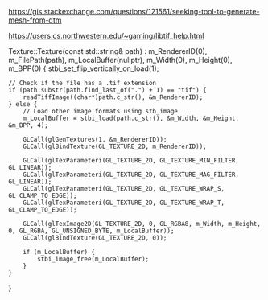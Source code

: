 https://gis.stackexchange.com/questions/121561/seeking-tool-to-generate-mesh-from-dtm

https://users.cs.northwestern.edu/~gaming/libtif_help.html



Texture::Texture(const std::string& path)
    : m_RendererID(0), m_FilePath(path), m_LocalBuffer(nullptr), m_Width(0), m_Height(0), m_BPP(0)
{
    stbi_set_flip_vertically_on_load(1);

    // Check if the file has a .tif extension
    if (path.substr(path.find_last_of(".") + 1) == "tif") {
        readTiffImage((char*)path.c_str(), &m_RendererID);
    } else {
        // Load other image formats using stb_image
        m_LocalBuffer = stbi_load(path.c_str(), &m_Width, &m_Height, &m_BPP, 4);

        GLCall(glGenTextures(1, &m_RendererID));
        GLCall(glBindTexture(GL_TEXTURE_2D, m_RendererID));

        GLCall(glTexParameteri(GL_TEXTURE_2D, GL_TEXTURE_MIN_FILTER, GL_LINEAR));
        GLCall(glTexParameteri(GL_TEXTURE_2D, GL_TEXTURE_MAG_FILTER, GL_LINEAR));
        GLCall(glTexParameteri(GL_TEXTURE_2D, GL_TEXTURE_WRAP_S, GL_CLAMP_TO_EDGE));
        GLCall(glTexParameteri(GL_TEXTURE_2D, GL_TEXTURE_WRAP_T, GL_CLAMP_TO_EDGE));

        GLCall(glTexImage2D(GL_TEXTURE_2D, 0, GL_RGBA8, m_Width, m_Height, 0, GL_RGBA, GL_UNSIGNED_BYTE, m_LocalBuffer));
        GLCall(glBindTexture(GL_TEXTURE_2D, 0));

        if (m_LocalBuffer) {
            stbi_image_free(m_LocalBuffer);
        }
    }
}
